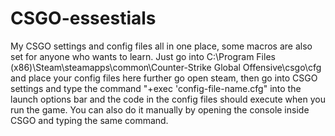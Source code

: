 # CSGO-essestials
My CSGO settings and config files all in one place, some macros are also set for anyone who wants to learn.
Just go into C:\Program Files (x86)\Steam\steamapps\common\Counter-Strike Global Offensive\csgo\cfg and place your config files here
further go open steam, then go into CSGO settings and type the command  "+exec 'config-file-name.cfg" into the launch options bar
and the code in the config files should execute when you run the game. You can also do it manually by opening the console inside CSGO and typing the same command.
